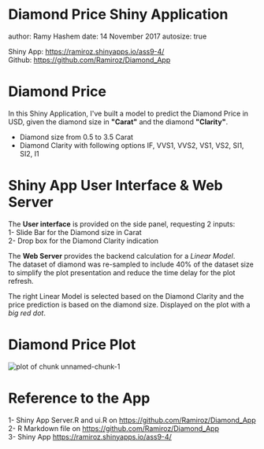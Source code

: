 Diamond Price
Shiny Application
========================================================
author: Ramy Hashem
date: 14 November 2017
autosize: true

Shiny App: <https://ramiroz.shinyapps.io/ass9-4/>  
Github: <https://github.com/Ramiroz/Diamond_App>  

Diamond Price
========================================================

In this Shiny Application, I've built a model to predict the Diamond Price in USD, given the diamond size in **"Carat"** and the diamond **"Clarity"**.

- Diamond size from 0.5 to 3.5 Carat 
- Diamond Clarity with following options IF, VVS1, VVS2, VS1, VS2, SI1, SI2, I1 

Shiny App User Interface & Web Server
========================================================

The **User interface** is provided on the side panel, requesting 2 inputs:  
1- Slide Bar for the Diamond size in Carat  
2- Drop box for the Diamond Clarity indication 

The **Web Server** provides the backend calculation for a *Linear Model*.  
The dataset of diamond was re-sampled to include 40% of the dataset size to simplify the plot presentation and reduce the time delay for the plot refresh.

The right Linear Model is selected based on the Diamond Clarity and the price prediction is based on the diamond size. Displayed on the plot with a *big red dot*.

Diamond Price Plot
========================================================

![plot of chunk unnamed-chunk-1](Diamond_price-figure/unnamed-chunk-1-1.png)


Reference to the App
========================================================

1- Shiny App Server.R and ui.R on <https://github.com/Ramiroz/Diamond_App>  
2- R Markdown file on  <https://github.com/Ramiroz/Diamond_App>  
3- Shiny App <https://ramiroz.shinyapps.io/ass9-4/>  


